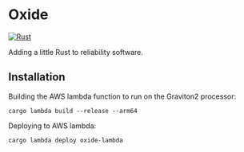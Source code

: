 # Oxide

[![Rust](https://github.com/yngtdd/oxide/actions/workflows/rust.yml/badge.svg)](https://github.com/yngtdd/oxide/actions/workflows/rust.yml)

Adding a little Rust to reliability software.

## Installation

Building the AWS lambda function to run on the Graviton2 processor:

```
cargo lambda build --release --arm64
```

Deploying to AWS lambda:

```
cargo lambda deploy oxide-lambda
```

